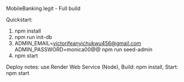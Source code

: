 MobileBanking.legit - Full build

Quickstart:
1) npm install
2) npm run init-db
3) ADMIN_EMAIL=victorifeanyichukwu456@gmail.com ADMIN_PASSWORD=monica00@@ npm run seed-admin
4) npm start

Deploy notes: use Render Web Service (Node), Build: npm install, Start: npm start
